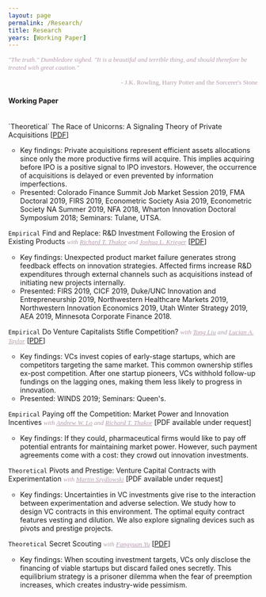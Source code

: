 ```yaml
---
layout: page
permalink: /Research/
title: Research
years: [Working Paper]
---
```

<font color="#B39BAC" size="2" face="verdana"><i>"The truth." Dumbledore sighed. "It is a beautiful and terrible thing, and should therefore be treated with great caution."</i></font>
<div align="right">
<font color="#B39BAC" size="2" face="verdana">
  - J.K. Rowling, Harry Potter and the Sorcerer's Stone
</font>
</div>
<h4 class="year">Working Paper</h4>
<br/>
`Theoretical`  ​The Race of Unicorns: A Signaling Theory of Private Acquisitions [<a href="https://www.dropbox.com/s/l426pmuh50pvpvk/JMP_Unicorns.pdf?dl=0" target="_blank">PDF</a>]
<ul>
<li style="list-style-type:circle;font-size:14px">Key findings: Private acquisitions represent efficient assets allocations since only the more productive firms will acquire. This implies acquiring before IPO is a positive signal to IPO investors. However, the occurrence of acquisitions is delayed or even prevented by information imperfections.</li>
<li style="list-style-type:circle;font-size:14px">Presented: Colorado Finance Summit Job Market Session 2019, FMA Doctoral 2019, FIRS 2019, Econometric Society Asia 2019, Econometric Society NA Summer 2019, NFA 2018, Wharton Innovation Doctoral Symposium 2018; Seminars: Tulane, UTSA.</li>
</ul>

`Empirical`  ​Find and Replace: R&D Investment Following the Erosion of Existing Products <font color="#B39BAC" size="2" face="verdana"><i>with <a href="https://carlsonschool.umn.edu/faculty/richard-thakor" target="_blank" style="color:#B39BAC">Richard T. Thakor</a> and <a href="https://www.hbs.edu/faculty/Pages/profile.aspx?facId=951435" target="_blank" style="color:#B39BAC">Joshua L. Krieger</a></i></font> [<a href="https://www.dropbox.com/s/1od0b6wei8udn7j/WP_FindReplace.pdf?dl=0" target="_blank">PDF</a>]
<ul>
<li style="list-style-type:circle;font-size:14px">Key findings: Unexpected product market failure generates strong feedback effects on innovation strategies. Affected firms increase R&D expenditures through external channels such as acquisitions instead of initiating new projects internally.</li>
<li style="list-style-type:circle;font-size:14px">Presented: FIRS 2019, CICF 2019, Duke/UNC Innovation and Entrepreneurship 2019, Northwestern Healthcare Markets 2019, Northwestern Innovation Economics 2019, Utah Winter Strategy 2019, AEA 2019, Minnesota Corporate Finance 2018.</li>
</ul>

`Empirical`  ​Do Venture Capitalists Stifle Competition? <font color="#B39BAC" size="2" face="verdana"><i>with <a href="https://fnce.wharton.upenn.edu/profile/tongl/#awards" target="_blank" style="color:#B39BAC">Tong Liu</a> and <a href="http://finance-faculty.wharton.upenn.edu/luket/" target="_blank" style="color:#B39BAC">Lucian A. Taylor</a></i></font> [<a href="https://papers.ssrn.com/sol3/papers.cfm?abstract_id=3479439" target="_blank">PDF</a>]
<ul>
<li style="list-style-type:circle;font-size:14px">Key findings: VCs invest copies of early-stage startups, which are competitors targeting the same market. This common ownership stifles ex-post competition. After one startup pioneers, VCs withhold follow-up fundings on the lagging ones, making them less likely to progress in innovation. </li>
<li style="list-style-type:circle;font-size:14px">Presented: WINDS 2019; Seminars: Queen's.</li>
</ul>

`Empirical`  ​Paying off the Competition: Market Power and Innovation Incentives <font color="#B39BAC" size="2" face="verdana"><i>with <a href="https://alo.mit.edu/" target="_blank" style="color:#B39BAC">Andrew W. Lo</a> and <a href="https://carlsonschool.umn.edu/faculty/richard-thakor" target="_blank" style="color:#B39BAC">Richard T. Thakor</a></i></font> [<a>PDF available under request</a>]
<ul>
<li style="list-style-type:circle;font-size:14px">Key findings: If they could, pharmaceutical firms would like to pay off potential entrants for maintaining market power. However, such payment agreements come with a cost: they crowd out innovation investments. </li>
</ul>

`Theoretical`  ​Pivots and Prestige: Venture Capital Contracts with Experimentation <font color="#B39BAC" size="2" face="verdana"><i>with <a href="https://carlsonschool.umn.edu/faculty/martin-szydlowski" target="_blank" style="color:#B39BAC">Martin Szydlowski</a></i></font> [<a>PDF available under request</a>]
<ul>
<li style="list-style-type:circle;font-size:14px">Key findings: Uncertainties in VC investments give rise to the interaction between experimentation and adverse selection. We study how to design VC contracts in this environment. The optimal equity contract features vesting and dilution. We also explore signaling devices such as pivots and prestige projects.</li>
</ul>

`Theoretical`  ​Secret Scouting <font color="#B39BAC" size="2" face="verdana"><i>with <a href="https://carlsonschool.umn.edu/faculty/fangyuan-yu" target="_blank" style="color:#B39BAC">Fangyuan Yu</a></i></font> [<a href="https://papers.ssrn.com/sol3/papers.cfm?abstract_id=3449798" target="_blank">PDF</a>]
<ul>
<li style="list-style-type:circle;font-size:14px">Key findings: When scouting investment targets, VCs only disclose the financing of viable startups but discard failed ones secretly. This equilibrium strategy is a prisoner dilemma when the fear of preemption increases, which creates industry-wide pessimism.</li>
</ul>

<!--<h4 class="year">Academic Memos</h4>
<br/>
`Literature` <a href="https://www.dropbox.com/s/610qun4lz8liytv/Notes_oldIPO.pdf?dl=0" target="_blank" style="color:#000000">IPO Underpricing</a>-->
 